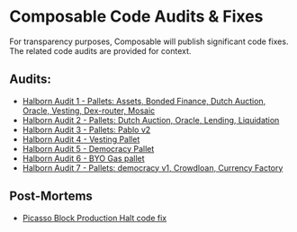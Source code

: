 # Composable Code Audits & Fixes

For transparency purposes, Composable will publish significant code fixes. 
The related code audits are provided for context.

## Audits:

- [Halborn Audit 1 - Pallets: Assets, Bonded Finance, Dutch Auction, Oracle, Vesting, Dex-router, Mosaic](./halborn/halborn-audit1-pallets-assets-bondedFinance-dutchAuction-oracle-vesting-dexRouter-mosaic.pdf)
- [Halborn Audit 2 - Pallets: Dutch Auction, Oracle, Lending, Liquidation](./halborn/halborn-audit2-pallets-dutchAuction-oracle-lending-liquidation.pdf)
- [Halborn Audit 3 - Pallets: Pablo v2](./halborn/halborn-audit3-pallets-pabloV2.pdf)
- [Halborn Audit 4 - Vesting Pallet](./halborn/halborn-audit4-pallet-vesting.pdf)
- [Halborn Audit 5 - Democracy Pallet](halborn/halborn-audit5-pallet-democracy.pdf)
- [Halborn Audit 6 - BYO Gas pallet](halborn/halborn-audit6-pallet-byog.pdf)
- [Halborn Audit 7 - Pallets: democracy v1, Crowdloan, Currency Factory](./halborn/halborn-audit7-pallets-democracyV1-crowdloan-currencyFactory.pdf)

## Post-Mortems

- [Picasso Block Production Halt code fix](post-mortems/picasso-block-production-halt-code-fix/README.md)